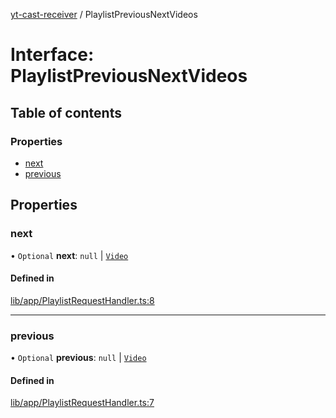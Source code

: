 [yt-cast-receiver](../README.md) / PlaylistPreviousNextVideos

# Interface: PlaylistPreviousNextVideos

## Table of contents

### Properties

- [next](PlaylistPreviousNextVideos.md#next)
- [previous](PlaylistPreviousNextVideos.md#previous)

## Properties

### next

• `Optional` **next**: ``null`` \| [`Video`](Video.md)

#### Defined in

[lib/app/PlaylistRequestHandler.ts:8](https://github.com/patrickkfkan/yt-cast-receiver/blob/7694e32/src/lib/app/PlaylistRequestHandler.ts#L8)

___

### previous

• `Optional` **previous**: ``null`` \| [`Video`](Video.md)

#### Defined in

[lib/app/PlaylistRequestHandler.ts:7](https://github.com/patrickkfkan/yt-cast-receiver/blob/7694e32/src/lib/app/PlaylistRequestHandler.ts#L7)
